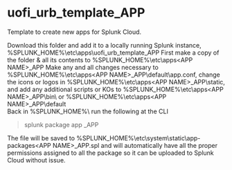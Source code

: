 # uofi_urb_template_APP
Template to create new apps for Splunk Cloud.

Download this folder and add it to a locally running Splunk instance, %SPLUNK_HOME%\etc\apps\uofi_urb_template_APP 
First make a copy of the folder & all its contents to %SPLUNK_HOME%\etc\apps\<APP NAME>_APP
Make any and all changes necessary to %SPLUNK_HOME%\etc\apps\<APP NAME>_APP\default\app.conf, change the icons or logos in %SPLUNK_HOME%\etc\apps\<APP NAME>_APP\static\, and add any additional scripts or KOs to %SPLUNK_HOME%\etc\apps\<APP NAME>_APP\bin\ or %SPLUNK_HOME%\etc\apps\<APP NAME>_APP\default\
Back in %SPLUNK_HOME%\ run the following at the CLI

> splunk package app <APP NAME>_APP

The file will be saved to %SPLUNK_HOME%\etc\system\static\app-packages\<APP NAME>_APP.spl and will automatically have all the proper permissions assigned to all the package so it can be uploaded to Splunk Cloud without issue.
